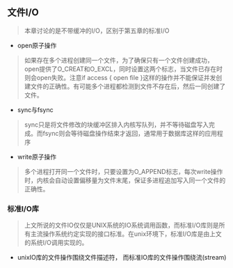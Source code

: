 ## 文件I/O


> 本章讨论的是不带缓冲的I/O，区别于第五章的标准I/O

* open原子操作
> 如果存在多个进程创建同一个文件，为了确保只有一个文件创建成功，open提供了O_CREAT和O_EXCL，同时设置这两个标志，当文件已存在时则会open失败。注意if access {  open file }这样的操作并不能保证并发创建文件的正确性。有可能多个进程都检测到文件不存在后，然后一同创建了文件。

* sync与fsync
> sync只是将文件修改的块缓冲区排入内核写队列，并不等待磁盘写入完成。而fsync则会等待磁盘操作结束才返回，通常用于数据库这样的应用程序

* write原子操作
> 多个进程打开同一个文件时，只要设置为O_APPEND标志，每次write操作时，内核会自动设置偏移量为文件末尾，保证多进程追加写入同一个文件的正确性。

### 标准I/O库

> 上文所说的文件IO仅仅是UNIX系统的IO系统调用函数，而标准I/O库则是所有主流操作系统约定实现的接口标准。在unix环境下，标准I/O库是由上文的系统I/O调用实现的。

* unixIO库的文件操作围绕文件描述符， 而标准IO库的文件操作围绕流(stream)





